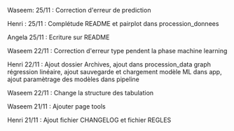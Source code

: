Waseem: 25/11 : Correction d'erreur de prediction

Henri : 25/11 : Complétude README et pairplot dans procession_donnees

Angela 25/11 : Ecriture sur README

Waseem 22/11 : Correction d'erreur type pendent la phase machine learning

Henri 22/11 : Ajout dossier Archives, ajout dans procession_data graph régression linéaire, ajout sauvegarde et chargement modèle ML dans app, ajout paramètrage des modèles dans pipeline

Waseem 22/11 : Change la structure des tabulation

Waseem 21/11 : Ajouter page tools

Henri 21/11 : Ajout fichier CHANGELOG et fichier REGLES

